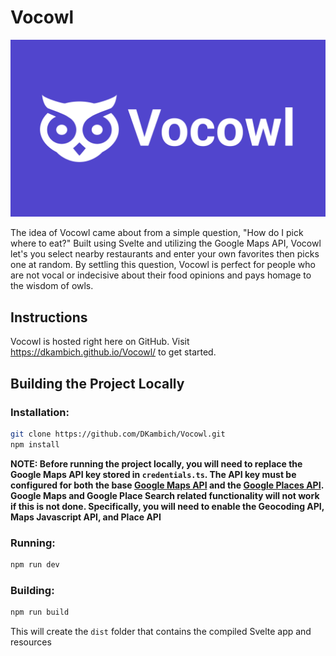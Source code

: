 # Vocowl

![Vocowl](./docs/Vocowl%20Header.png "Vocowl")

The idea of Vocowl came about from a simple question, "How do I pick where to eat?" Built using Svelte and utilizing the Google Maps API, Vocowl let's you select nearby restaurants and enter your own favorites then picks one at random. By settling this question, Vocowl is perfect for people who are not vocal or indecisive about their food opinions and pays homage to the wisdom of owls.

## Instructions

Vocowl is hosted right here on GitHub. Visit https://dkambich.github.io/Vocowl/ to get started.

## Building the Project Locally

### Installation:

```bash
git clone https://github.com/DKambich/Vocowl.git
npm install
```

**NOTE: Before running the project locally, you will need to replace the Google Maps API key stored in `credentials.ts`. The API key must be configured for both the base [Google Maps API](https://developers.google.com/maps/documentation/javascript/overview) and the [Google Places API](https://developers.google.com/maps/documentation/javascript/places). Google Maps and Google Place Search related functionality will not work if this is not done. Specifically, you will need to enable the Geocoding API, Maps Javascript API, and Place API**

### Running:

```bash
npm run dev
```

### Building:

```bash
npm run build
```

This will create the `dist` folder that contains the compiled Svelte app and resources
